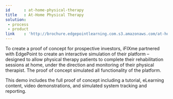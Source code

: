 ```yaml
---
id      : at-home-physical-therapy
title   : At-Home Physical Therapy
solution:
 - process
 - product
link    : 'http://brochure.edgepointlearning.com.s3.amazonaws.com/at-home-physical-therapy/_FLASH_EMBED.html'
---
```

To create a proof of concept for prospective investors, iFIXme partnered with EdgePoint to create an interactive simulation of their platform – designed to allow physical therapy patients to complete their rehabilitation sessions at home, under the direction and monitoring of their physical therapist. The proof of concept simulated all functionality of the platform.

This demo includes the full proof of concept including a tutorial, eLearning content, video demonstrations, and simulated system tracking and reporting.
